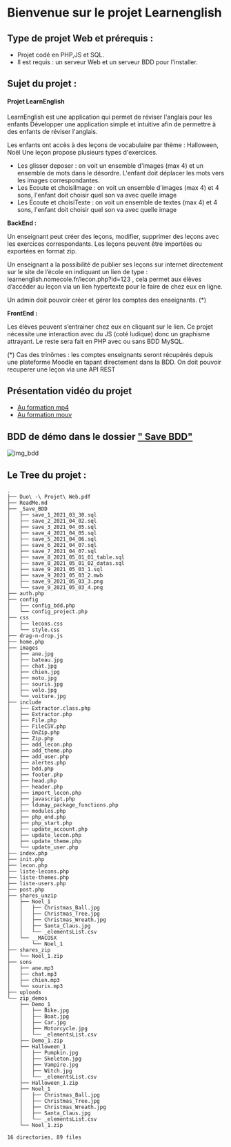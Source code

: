 # Bienvenue sur le projet Learnenglish

## Type de projet Web et prérequis :
- Projet codé en PHP,JS et SQL.
- Il est requis : un serveur Web et un serveur BDD pour l'installer.

## Sujet du projet :

#### **Projet LearnEnglish**
LearnEnglish est une application qui permet de réviser l'anglais pour les enfantsDévelopper une application simple et intuitive afin de permettre à des enfants de réviser l'anglais.Les enfants ont accès à des leçons de vocabulaire par thème : Halloween, NoëlUne leçon propose plusieurs types d'exercices.- Les glisser deposer : on voit un ensemble d'images (max 4) et un ensemble de mots dans le désordre. L'enfant doit déplacer les mots vers les images correspondantes.- Les Ecoute et choisiImage : on voit un ensemble d'images (max 4) et 4 sons, l'enfant doit choisir quel son va avec quelle image- Les Ecoute et choisiTexte : on voit un ensemble de textes (max 4) et 4 sons, l'enfant doit choisir quel son va avec quelle image**BackEnd :**Un enseignant peut créer des leçons, modifier, supprimer des leçons avec les exercices correspondants.Les leçons peuvent être importées ou exportées en format zip.Un enseignant a la possibilité de publier ses leçons sur internet directement sur le site de l’école en indiquant un lien de type : learnenglish.nomecole.fr/lecon.php?id=123 , cela permet aux élèves d’accéder au leçon via un lien hypertexte pour le faire de chez eux en ligne.
Un admin doit pouvoir créer et gérer les comptes des enseignants. (*)
**FrontEnd :**
Les élèves peuvent s’entrainer chez eux en cliquant sur le lien.Ce projet nécessite une interaction avec du JS (coté ludique) donc un graphisme attrayant. Le reste sera fait en PHP avec ou sans BDD MySQL.
(*) Cas des trinômes : les comptes enseignants seront récupérés depuis une plateforme Moodle en tapant directement dans la BDD. On doit pouvoir recuperer une leçon via une API REST

## Présentation vidéo du projet

- [Au formation mp4](http://uploads.ldumay.fr/tmp/LearnEnglish/Demo_video.mp4)
- [Au formation mouv](http://uploads.ldumay.fr/tmp/LearnEnglish/Demo_video.mouv)

## BDD de démo dans le dossier [" Save BDD"](https://github.com/ldumay/LearnEnglish/blob/main/_Save_BDD/)

![img_bdd](https://github.com/ldumay/LearnEnglish/blob/main/_Save_BDD/save_9_2021_05_03_3.png)

## Le Tree du projet :
```
.
├── Duo\ -\ Projet\ Web.pdf
├── ReadMe.md
├── _Save_BDD
│   ├── save_1_2021_03_30.sql
│   ├── save_2_2021_04_02.sql
│   ├── save_3_2021_04_05.sql
│   ├── save_4_2021_04_05.sql
│   ├── save_5_2021_04_06.sql
│   ├── save_6_2021_04_07.sql
│   ├── save_7_2021_04_07.sql
│   ├── save_8_2021_05_01_01_table.sql
│   ├── save_8_2021_05_01_02_datas.sql
│   ├── save_9_2021_05_03_1.sql
│   ├── save_9_2021_05_03_2.mwb
│   ├── save_9_2021_05_03_3.png
│   └── save_9_2021_05_03_4.png
├── auth.php
├── config
│   ├── config_bdd.php
│   └── config_project.php
├── css
│   ├── lecons.css
│   └── style.css
├── drag-n-drop.js
├── home.php
├── images
│   ├── ane.jpg
│   ├── bateau.jpg
│   ├── chat.jpg
│   ├── chien.jpg
│   ├── moto.jpg
│   ├── souris.jpg
│   ├── velo.jpg
│   └── voiture.jpg
├── include
│   ├── Extractor.class.php
│   ├── Extractor.php
│   ├── File.php
│   ├── FileCSV.php
│   ├── OnZip.php
│   ├── Zip.php
│   ├── add_lecon.php
│   ├── add_theme.php
│   ├── add_user.php
│   ├── alertes.php
│   ├── bdd.php
│   ├── footer.php
│   ├── head.php
│   ├── header.php
│   ├── import_lecon.php
│   ├── javascript.php
│   ├── ldumay_package_functions.php
│   ├── modules.php
│   ├── php_end.php
│   ├── php_start.php
│   ├── update_account.php
│   ├── update_lecon.php
│   ├── update_theme.php
│   └── update_user.php
├── index.php
├── init.php
├── lecon.php
├── liste-lecons.php
├── liste-themes.php
├── liste-users.php
├── post.php
├── shares_unzip
│   ├── Noel_1
│   │   ├── Christmas_Ball.jpg
│   │   ├── Christmas_Tree.jpg
│   │   ├── Christmas_Wreath.jpg
│   │   ├── Santa_Claus.jpg
│   │   └── _elementsList.csv
│   └── __MACOSX
│       └── Noel_1
├── shares_zip
│   └── Noel_1.zip
├── sons
│   ├── ane.mp3
│   ├── chat.mp3
│   ├── chien.mp3
│   └── souris.mp3
├── uploads
└── zip_demos
    ├── Demo_1
    │   ├── Bike.jpg
    │   ├── Boat.jpg
    │   ├── Car.jpg
    │   ├── Motorcycle.jpg
    │   └── _elementsList.csv
    ├── Demo_1.zip
    ├── Halloween_1
    │   ├── Pumpkin.jpg
    │   ├── Skeleton.jpg
    │   ├── Vampire.jpg
    │   ├── Witch.jpg
    │   └── _elementsList.csv
    ├── Halloween_1.zip
    ├── Noel_1
    │   ├── Christmas_Ball.jpg
    │   ├── Christmas_Tree.jpg
    │   ├── Christmas_Wreath.jpg
    │   ├── Santa_Claus.jpg
    │   └── _elementsList.csv
    └── Noel_1.zip

16 directories, 89 files
```
